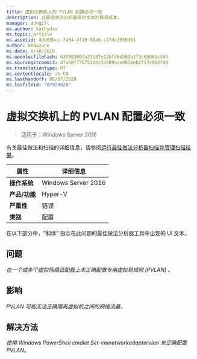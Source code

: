 ```yaml
---
title: 虚拟交换机上的 PVLAN 配置必须一致
description: 此最佳做法分析器规则文本的联机版本。
manager: dongill
ms.author: kathydav
ms.topic: article
ms.assetid: 4db63bcc-7a54-4f19-98a6-c274c3956d51
author: kbdazure
ms.date: 8/16/2016
ms.openlocfilehash: 63780266fa23187e12bfd5d503a1f3c0306bc364
ms.sourcegitcommit: dfa48f77b751dbc34409aced628eb2f17c912f08
ms.translationtype: MT
ms.contentlocale: zh-CN
ms.lasthandoff: 08/07/2020
ms.locfileid: "87939024"
---
```

# <a name="pvlan-configuration-on-a-virtual-switch-must-be-consistent"></a>虚拟交换机上的 PVLAN 配置必须一致

>适用于：Windows Server 2016

有关最佳做法和扫描的详细信息，请参阅[运行最佳做法分析器扫描并管理扫描结果](https://go.microsoft.com/fwlink/p/?LinkID=223177)。

|属性|详细信息|
|-|-|
|**操作系统**|Windows Server 2016|
|**产品/功能**|Hyper-V|
|**严重性**|错误|
|**类别**|配置|

在以下部分中，"斜体" 指示在此问题的最佳做法分析器工具中出现的 UI 文本。

## <a name="issue"></a>**问题**
*在一个或多个虚拟网络适配器上未正确配置专用虚拟局域网 (PVLAN) 。*

## <a name="impact"></a>**影响**
*PVLAN 可能无法正确隔离虚拟机之间的网络流量。*

## <a name="resolution"></a>**解决方法**
*使用 Windows PowerShell cmdlet Set-vmnetworkadaptervlan 来正确配置 PVLAN。*



